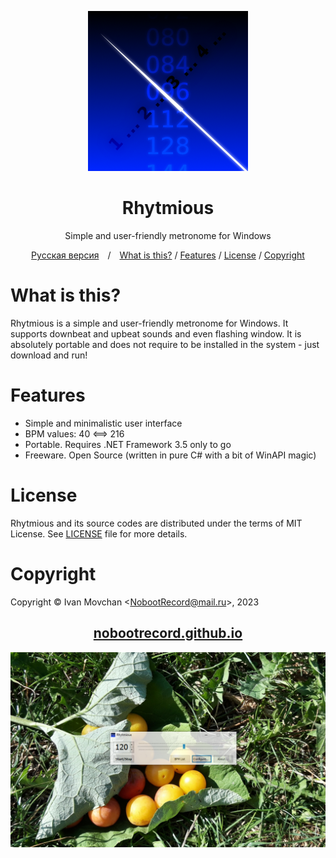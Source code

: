 <div align="center">

![Rhytmious](Stuff/Logo.png)

# Rhytmious

Simple and user-friendly metronome for Windows

[Русская версия](README.ru.md)&emsp;/&emsp;[What is this?](#what-is-this) / [Features](#features) / [License](#license) / [Copyright](#copyright)

</div>

# What is this?

Rhytmious is a simple and user-friendly metronome for Windows. It supports downbeat and upbeat sounds and even flashing window. It is absolutely portable and does not require to be installed in the system - just download and run!

# Features

* Simple and minimalistic user interface
* BPM values: 40 <==> 216
* Portable. Requires .NET Framework 3.5 only to go
* Freeware. Open Source (written in pure C# with a bit of WinAPI magic)

# License

Rhytmious and its source codes are distributed under the terms of MIT License. See [LICENSE](LICENSE) file for more details.

# Copyright

Copyright &copy; Ivan Movchan &lt;NobootRecord@mail.ru&gt;, 2023

<div align="center">

## [nobootrecord.github.io](https://nobootrecord.github.io)

![Rhytmious working under Windows 10](Stuff/Screenshot.png)

</div>
